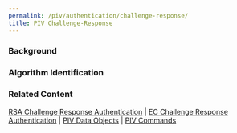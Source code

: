 ```yaml
---
permalink: /piv/authentication/challenge-response/
title: PIV Challenge-Response
---
```


### Background

### Algorithm Identification

### Related Content
[RSA Challenge Response Authentication](challenge_rsa.md) | 
[EC Challenge Response Authentication](challenge_ec.md) | 
[PIV Data Objects](data_objects.md) |
[PIV Commands](piv_commands.md)